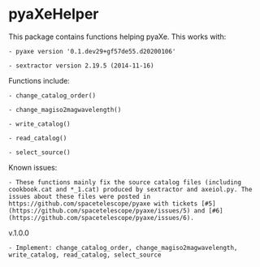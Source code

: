 # pyaXeHelper

This package contains functions helping pyaXe. This works with:

    - pyaxe version '0.1.dev29+gf57de55.d20200106'

    - sextractor version 2.19.5 (2014-11-16)

Functions include:

    - change_catalog_order()
    
    - change_magiso2magwavelength()
    
    - write_catalog()
    
    - read_catalog()
    
    - select_source()
    
Known issues:
    
    - These functions mainly fix the source catalog files (including cookbook.cat and *_1.cat) produced by sextractor and axeiol.py. The issues about these files were posted in https://github.com/spacetelescope/pyaxe with tickets [#5](https://github.com/spacetelescope/pyaxe/issues/5) and [#6](https://github.com/spacetelescope/pyaxe/issues/6).
    
v.1.0.0

    - Implement: change_catalog_order, change_magiso2magwavelength, write_catalog, read_catalog, select_source
    
